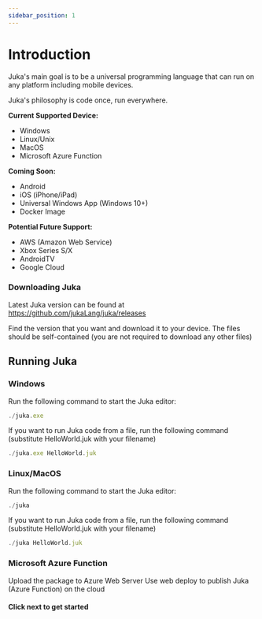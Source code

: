```yaml
---
sidebar_position: 1
---
```


# Introduction

Juka's main goal is to be a universal programming language that can run on any platform including mobile devices.

Juka's philosophy is code once, run everywhere.

__Current Supported Device:__
- Windows
- Linux/Unix
- MacOS
- Microsoft Azure Function

__Coming Soon:__
- Android
- iOS (iPhone/iPad)
- Universal Windows App (Windows 10+)
- Docker Image

__Potential Future Support:__
- AWS (Amazon Web Service)
- Xbox Series S/X
- AndroidTV
- Google Cloud


### Downloading Juka
Latest Juka version can be found at https://github.com/jukaLang/juka/releases

Find the version that you want and download it to your device. 
The files should be self-contained (you are not required to download any other files)

## Running Juka

### Windows

Run the following command to start the Juka editor:

```jsx
./juka.exe
```

If you want to run Juka code from a file, run the following command (substitute HelloWorld.juk with your filename)

```jsx
./juka.exe HelloWorld.juk
```

### Linux/MacOS

Run the following command to start the Juka editor:
```jsx
./juka
```

If you want to run Juka code from a file, run the following command (substitute HelloWorld.juk with your filename)

```jsx
./juka HelloWorld.juk
```


### Microsoft Azure Function

Upload the package to Azure Web Server
Use web deploy to publish Juka (Azure Function) on the cloud




#### Click next to get started